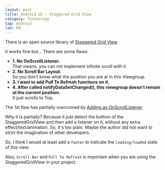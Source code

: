 ```yaml
---
layout: post
title: Android UI – Staggered Grid View
category: Technology
tag: Android
lan: EN
---
```


There is an open source library of [Staggered Grid View](https://github.com/maurycyw/StaggeredGridView)

It works fine but... There are some flaws:

<!--preview-->

<ul>
<li><b>1. No OnScrollListener.</b><br/>
That means, you can not implement infinite scroll with it.</li>
<li><b>2. No Scroll Bar Layout.</b><br/>
So you don't know what the position you are at in this Viewgroup.</li>
<li><b>3. I want to add Pull To Refresh functions on it.</b></li>
<li><b>4. After called notifyDataSetChanged(), this viewgroup doesn't remain at the current position.</b><br/>
It just scrolls to Top.</li>
</ul>

The 1st flaw has partially overcomed by [Adding an OnScrollListener](http://www.ggkf.com/android/android-onscrolllistener-for-staggered-grid-view)

Why it is partially? Because it just detect the bottom of the StaggeredGridView and then add a listener on it, without any extra effect/text/animation. So, it's too plain. Maybe the author did not want to strict the imagination of other developers.

So, I think I would at least add a `footer` to indicate the `loading/loaded` state of this view.

Also, `Scroll Bar` and `Pull To Refresh` is important when you are using the StaggeredGridView in your project.